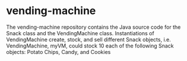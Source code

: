 # vending-machine
The vending-machine repository contains the Java source code for the Snack class and the VendingMachine class. Instantiations of VendingMachine create, stock, and sell different Snack objects, i.e. VendingMachine, myVM, could stock 10 each of the following Snack objects: Potato Chips, Candy, and Cookies 
